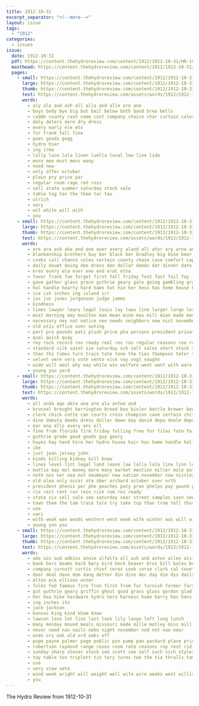 ```yaml
---
title: 1912-10-31
excerpt_separator: "<!--more-->"
layout: issue
tags:
  - "1912"
categories:
  - issues
issue:
  date: 1912-10-31
  pdf: https://content.thehydroreview.com/content/1912/1912-10-31/HR-1912-10-31.pdf
  masthead: https://content.thehydroreview.com/content/1912/1912-10-31/masthead/HR-1912-10-31.jpg
  pages:
    - small: https://content.thehydroreview.com/content/1912/1912-10-31/small/HR-1912-10-31-01.jpg
      large: https://content.thehydroreview.com/content/1912/1912-10-31/large/HR-1912-10-31-01.jpg
      thumb: https://content.thehydroreview.com/content/1912/1912-10-31/thumbnails/HR-1912-10-31-01.jpg
      text: https://content.thehydroreview.com/assets/words/1912/1912-10-31/HR-1912-10-31-01.txt
      words:
        - aly ala aud ash all alla and alle are ane
        - boys body bye big but bail below both band brea bells
        - caddo county cash come cost company choice char curtain cales carry cox
        - daly deters dere dry dress
        - every early ele eto
        - for frank fall fine
        - goes goods gegg
        - hydro hier
        - ing irma
        - lally lace lala linen luella laval low line lida
        - more mee must mens many
        - need new
        - only offer october
        - plain pry price par
        - regular room rage red ross
        - sell state summer saturday stock sale
        - table tag tan the them tar tau
        - ulrich
        - very
        - wit white will with
        - you
    - small: https://content.thehydroreview.com/content/1912/1912-10-31/small/HR-1912-10-31-02.jpg
      large: https://content.thehydroreview.com/content/1912/1912-10-31/large/HR-1912-10-31-02.jpg
      thumb: https://content.thehydroreview.com/content/1912/1912-10-31/thumbnails/HR-1912-10-31-02.jpg
      text: https://content.thehydroreview.com/assets/words/1912/1912-10-31/HR-1912-10-31-02.txt
      words:
        - are ara ask aka and ane aver avery aland all ator ary area ander arends abe alls
        - blankenship brothers buy ber black bor bradley big bine beer bors been breath bas busi better both boo bola best business
        - cooks call chance coles certain county chase case comfort capes class carpenter cera carry city clerk caddo coats change carp
        - daily douet doing dee dress dan dollar deeds dat dinner date deputy
        - eres every ela ever ene end eral etna
        - favor frank fae forget first fall friday foot fast fail fay for friends full
        - gave gather glass grace guthrie geary gale going gambling grant goss gloth good goods ghering
        - hol handle hearty hard hams hot hie her hess has home house high harmony hefley
        - ice ish inches ing island irr
        - jas jun jones jorgenson judge james
        - kindness
        - lines lawyer leary legal louis lay laws line larger large lor low lack left law
        - must morning may moulton man mean mine mas mill mian made members mens merton milo major many
        - necessary ney not notice nee needs neighbors new nist november now noy nite
        - old otis office over outing
        - part pro pounds pati plush price pha persons president private pleas present pearl pledge pele place past poplar pair pretty per
        - qual quick quay
        - rey rock record rou ready real rec ras regular reasons roe race route rood range
        - standard silk saint sie saturday sch solt sales short stock spivey sugar six say sell season sick starr sheriff stand sat seem sine sherman scott soap schools see shen service said stands strong school style senter sane
        - than thi times turn train tate tone the ties thompson teter tol town treva till toy them tha tien tie
        - velvet vere very vote vento vice vay vogt vaughn
        - wide will wool why way while win welfare went want with ware was william work walle wear weekly wil warm weeks
        - young you yard
    - small: https://content.thehydroreview.com/content/1912/1912-10-31/small/HR-1912-10-31-03.jpg
      large: https://content.thehydroreview.com/content/1912/1912-10-31/large/HR-1912-10-31-03.jpg
      thumb: https://content.thehydroreview.com/content/1912/1912-10-31/thumbnails/HR-1912-10-31-03.jpg
      text: https://content.thehydroreview.com/assets/words/1912/1912-10-31/HR-1912-10-31-03.txt
      words:
        - all anda ago able ana are ala antee and
        - brussel brought barrington brood box bixler bottle brewer beulah bay blood bank body buy bond
        - clerk chick cotte can courts cross champion cane certain chitwood county cheap cece cattle canton cee con court car came clinton chas china city cost call cotton cia cashier
        - dine dakota deeds dress dollar down day david depa doole depot death drag der dunn days
        - ear ena ells every ens ell
        - fine from florida firm friday falling free for files fate fails fruit faw friends fever forward
        - guthrie grade good goods guy geary
        - hayes hay hand hire her hydro house hair has home handle hall held hens hinton
        - ibe
        - just jean jersey john
        - kinds killing kidney kill know
        - lines level lint legal land lease law lalla lala line linn low last light little linton lola let louis laws lacy
        - mattie may mol money more many market mention miller mole mat males miles mayor much mere monday miss moles men
        - noth nov ner nea not neumeyer new nation november now nissley
        - old olea only oscar ota ober orchard october over orth
        - president phenix per phe peaches paty pron phelps pay pound paper purchase pope price
        - rie reit rent run rein risk rom res ready
        - state six sell sale see saturday sear street samples soon seed save south sister ship sunday set sees sept special scott
        - town them the tam trace tale try take top than trom tell thurs
        - use
        - vari
        - with weak wan woods western west week wife winter was will window want worth went wile
        - young yon you
    - small: https://content.thehydroreview.com/content/1912/1912-10-31/small/HR-1912-10-31-04.jpg
      large: https://content.thehydroreview.com/content/1912/1912-10-31/large/HR-1912-10-31-04.jpg
      thumb: https://content.thehydroreview.com/content/1912/1912-10-31/thumbnails/HR-1912-10-31-04.jpg
      text: https://content.thehydroreview.com/assets/words/1912/1912-10-31/HR-1912-10-31-04.txt
      words:
        - ade ain aud adkins annie alfalfa all ash and anton allen alsing are
        - bank bors beams back bary bird beck beaver bros bill bales beckham better buy brother bis bertie bec benton bence
        - company curnutt curtis chief ceres cook corse clark cal county collins chie candi cast con calland can close channel cha car
        - door deal dave dom dang detter din dine dec day die dys daily
        - elton eck ellison enter
        - folks fed famous fire fron first from for furnish former fary farm felton fever fix
        - gut guthrie geary griffin ghost good grass glass gordon glad grounds
        - her hea hike hardware hydro hero harness home harry has hens herndon hew hay house high har hostetter hey
        - ing inches ito
        - jack jackson
        - kansas king kind kham know
        - lawson lose let lion last look lily lange left long lunch
        - many monday mound meals missouri made mille motley miss mill
        - never need nan nails nebo night november ned not nao near
        - oven ory oak old ord oaks off
        - pope payne palmer page public pon pump pan packard place price pearl part
        - robertson raymond range roses room rate reasons roy rest riding round
        - sunday sharp stoves stock seo scott see self such sich styles stand spock saving soon show staples son sun saturday school style saunders south stay severe siege sale
        - tay table ten triplett tin tory tures tee the tia thralls tam thar too than town talk tak
        - use
        - very view vote
        - wind week wright will weight well wife wire weeks west willis welcome wall why with wyatt was work willing went
        - you
---
```


The Hydro Review from 1912-10-31

<!--more-->

